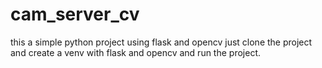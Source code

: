 # cam_server_cv
this a simple python project using flask and opencv
just clone the project and create a venv with flask and opencv and run the project.

